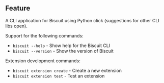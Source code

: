 ## Feature
A CLI application for Biscuit using Python click (suggestions for other CLI libs open). 

Support for the following commands:
- `biscuit --help` - Show help for the Biscuit CLI
- `biscuit --version` - Show the version of Biscuit


Extension development commands:
- `biscuit extension create` - Create a new extension
- `biscuit extension test` - Test an extension